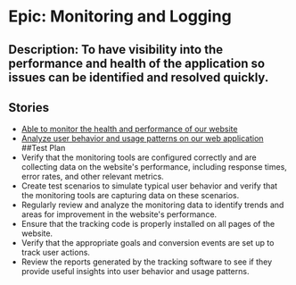 # Epic: Monitoring and Logging
## Description: To have visibility into the performance and health of the application so issues can be identified and resolved quickly.
## Stories
* [Able to monitor the health and performance of our website](stories/story_monitor.md)
* [Analyze user behavior and usage patterns on our web application](stories/story_analyze.md)
##Test Plan
* Verify that the monitoring tools are configured correctly and are collecting data on the website's performance, including response times, error rates, and other relevant metrics.
* Create test scenarios to simulate typical user behavior and verify that the monitoring tools are capturing data on these scenarios.
* Regularly review and analyze the monitoring data to identify trends and areas for improvement in the website's performance.
* Ensure that the tracking code is properly installed on all pages of the website. 
* Verify that the appropriate goals and conversion events are set up to track user actions. 
* Review the reports generated by the tracking software to see if they provide useful insights into user behavior and usage patterns.